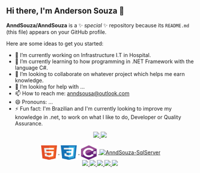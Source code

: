 ## Hi there, I'm Anderson Souza 👋


**AnndSouza/AnndSouza** is a ✨ _special_ ✨ repository because its `README.md` (this file) appears on your GitHub profile.

Here are some ideas to get you started:

- 🔭 I’m currently working on Infrastructure I.T in Hospital.
- 🌱 I’m currently learning to how programming in .NET Framework with the language C#.
- 👯 I’m looking to collaborate on whatever project which helps me earn knowledge.
- 🤔 I’m looking for help with ...
- 📫 How to reach me: anndsousa@outlook.com
- 😄 Pronouns: ...
- ⚡ Fun fact: I'm Brazilian and I'm currently looking to improve my knowledge in .net, to work on what I like to do, Developer or Quality Assurance.

<div align="center">
  <a href="https://github.com/AnndSouza">
  <img height="150em" src="https://github-readme-stats.vercel.app/api?username=AnndSouza&show_icons=true&theme=dark&include_all_commits=true&count_private=true"/>
  <img height="150em" src="https://github-readme-stats.vercel.app/api/top-langs/?username=AnndSouza&layout=compact&langs_count=7&theme=dark"/>
</div>
  
 
<div align="center" style="display: inline_block"><br>
  
  <img align="center" alt="AnndSouza-HTML" height="40" width="50" src="https://raw.githubusercontent.com/devicons/devicon/master/icons/html5/html5-original.svg">
  <img align="center" alt="AnndSouza-CSS" height="40" width="50" src="https://raw.githubusercontent.com/devicons/devicon/master/icons/css3/css3-original.svg" />
  <img align="center" alt="AnndSouza-C-Sharp" height="40" width="50" src="https://raw.githubusercontent.com/devicons/devicon/master/icons/csharp/csharp-original.svg" />
  
  
            
          
<img align="center" color="blank" alt="AnndSouza-SqlServer" height="50" width="60" src="https://raw.githubusercontent.com/AnndSouza/images/main/pngwing.com.png?token=GHSAT0AAAAAABXWQYNUQQTOEK4GDXVGYTQKY2JWILQ" />
          
          

</div>
 

<div  align="center"> 
 
  <a href="" target="_blank">
    <img src="https://img.shields.io/badge/-Instagram-%23E4405F?style=for-the-badge&logo=instagram&logoColor=white" target="_blank">
  </a>
 	<a href="" target="_blank">
    <img src="https://img.shields.io/badge/Twitch-9146FF?style=for-the-badge&logo=twitch&logoColor=white" target="_blank">
  </a>
 <a href="" target="_blank">
   <img src="https://img.shields.io/badge/Discord-7289DA?style=for-the-badge&logo=discord&logoColor=white" target="_blank">
  </a> 
  <a href = "mailto:anndsousa@gmail.com"><img src="https://img.shields.io/badge/-Gmail-%23333?style=for-the-badge&logo=gmail&logoColor=white" target="_blank">
  </a>
  <a href="https://www.linkedin.com/in/anderson-da-silva-souza-03572a20b?lipi=urn%3Ali%3Apage%3Ad_flagship3_profile_view_base_contact_details%3B7WZRAH64TYq2kbIaG33Mgg%3D%3D" target="_blank">
    <img src="https://img.shields.io/badge/-LinkedIn-%230077B5?style=for-the-badge&logo=linkedin&logoColor=white" target="_blank">
  </a> 
 
</div>
